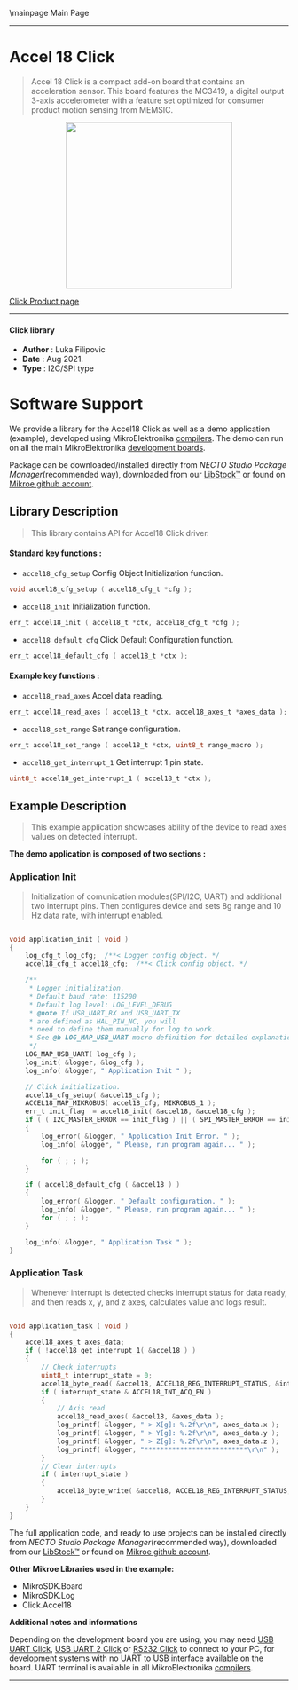 \mainpage Main Page

---
# Accel 18 Click

> Accel 18 Click is a compact add-on board that contains an acceleration sensor. This board features the MC3419, a digital output 3-axis accelerometer with a feature set optimized for consumer product motion sensing from MEMSIC. 

<p align="center">
  <img src="https://download.mikroe.com/images/click_for_ide/accel_18_click.png" height=300px>
</p>

[Click Product page](https://www.mikroe.com/accel-18-click)

---


#### Click library

- **Author**        : Luka Filipovic
- **Date**          : Aug 2021.
- **Type**          : I2C/SPI type


# Software Support

We provide a library for the Accel18 Click
as well as a demo application (example), developed using MikroElektronika
[compilers](https://www.mikroe.com/necto-studio).
The demo can run on all the main MikroElektronika [development boards](https://www.mikroe.com/development-boards).

Package can be downloaded/installed directly from *NECTO Studio Package Manager*(recommended way), downloaded from our [LibStock&trade;](https://libstock.mikroe.com) or found on [Mikroe github account](https://github.com/MikroElektronika/mikrosdk_click_v2/tree/master/clicks).

## Library Description

> This library contains API for Accel18 Click driver.

#### Standard key functions :

- `accel18_cfg_setup` Config Object Initialization function.
```c
void accel18_cfg_setup ( accel18_cfg_t *cfg );
```

- `accel18_init` Initialization function.
```c
err_t accel18_init ( accel18_t *ctx, accel18_cfg_t *cfg );
```

- `accel18_default_cfg` Click Default Configuration function.
```c
err_t accel18_default_cfg ( accel18_t *ctx );
```

#### Example key functions :

- `accel18_read_axes` Accel data reading.
```c
err_t accel18_read_axes ( accel18_t *ctx, accel18_axes_t *axes_data );
```

- `accel18_set_range` Set range configuration.
```c
err_t accel18_set_range ( accel18_t *ctx, uint8_t range_macro );
```

- `accel18_get_interrupt_1` Get interrupt 1 pin state.
```c
uint8_t accel18_get_interrupt_1 ( accel18_t *ctx );
```

## Example Description

> This example application showcases ability of the device
to read axes values on detected interrupt.

**The demo application is composed of two sections :**

### Application Init

> Initialization of comunication modules(SPI/I2C, UART) and additional
two interrupt pins. Then configures device and sets 8g range and 10 Hz
data rate, with interrupt enabled.

```c

void application_init ( void )
{
    log_cfg_t log_cfg;  /**< Logger config object. */
    accel18_cfg_t accel18_cfg;  /**< Click config object. */

    /** 
     * Logger initialization.
     * Default baud rate: 115200
     * Default log level: LOG_LEVEL_DEBUG
     * @note If USB_UART_RX and USB_UART_TX 
     * are defined as HAL_PIN_NC, you will 
     * need to define them manually for log to work. 
     * See @b LOG_MAP_USB_UART macro definition for detailed explanation.
     */
    LOG_MAP_USB_UART( log_cfg );
    log_init( &logger, &log_cfg );
    log_info( &logger, " Application Init " );

    // Click initialization.
    accel18_cfg_setup( &accel18_cfg );
    ACCEL18_MAP_MIKROBUS( accel18_cfg, MIKROBUS_1 );
    err_t init_flag  = accel18_init( &accel18, &accel18_cfg );
    if ( ( I2C_MASTER_ERROR == init_flag ) || ( SPI_MASTER_ERROR == init_flag ) )
    {
        log_error( &logger, " Application Init Error. " );
        log_info( &logger, " Please, run program again... " );

        for ( ; ; );
    }

    if ( accel18_default_cfg ( &accel18 ) )
    {
        log_error( &logger, " Default configuration. " );
        log_info( &logger, " Please, run program again... " );
        for ( ; ; );
    }

    log_info( &logger, " Application Task " );
}

```

### Application Task

> Whenever interrupt is detected checks interrupt status for data ready,
and then reads x, y, and z axes, calculates value and logs result.

```c

void application_task ( void )
{
    accel18_axes_t axes_data;
    if ( !accel18_get_interrupt_1( &accel18 ) )
    {
        // Check interrupts
        uint8_t interrupt_state = 0;
        accel18_byte_read( &accel18, ACCEL18_REG_INTERRUPT_STATUS, &interrupt_state );
        if ( interrupt_state & ACCEL18_INT_ACQ_EN )
        {
            // Axis read
            accel18_read_axes( &accel18, &axes_data );
            log_printf( &logger, " > X[g]: %.2f\r\n", axes_data.x );
            log_printf( &logger, " > Y[g]: %.2f\r\n", axes_data.y );
            log_printf( &logger, " > Z[g]: %.2f\r\n", axes_data.z );
            log_printf( &logger, "**************************\r\n" );
        }
        // Clear interrupts
        if ( interrupt_state )
        {
            accel18_byte_write( &accel18, ACCEL18_REG_INTERRUPT_STATUS, ~interrupt_state );
        }
    }
}

```

The full application code, and ready to use projects can be installed directly from *NECTO Studio Package Manager*(recommended way), downloaded from our [LibStock&trade;](https://libstock.mikroe.com) or found on [Mikroe github account](https://github.com/MikroElektronika/mikrosdk_click_v2/tree/master/clicks).

**Other Mikroe Libraries used in the example:**

- MikroSDK.Board
- MikroSDK.Log
- Click.Accel18

**Additional notes and informations**

Depending on the development board you are using, you may need
[USB UART Click](https://www.mikroe.com/usb-uart-click),
[USB UART 2 Click](https://www.mikroe.com/usb-uart-2-click) or
[RS232 Click](https://www.mikroe.com/rs232-click) to connect to your PC, for
development systems with no UART to USB interface available on the board. UART
terminal is available in all MikroElektronika
[compilers](https://shop.mikroe.com/compilers).

---
